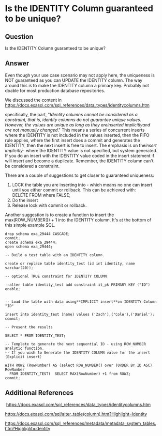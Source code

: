 # Is the IDENTITY Column guaranteed to be unique? 
## Question

Is the IDENTITY Column guaranteed to be unique?

## Answer

Even though your use case scenario may not apply here, the uniqueness is NOT guaranteed as you can UPDATE the IDENTITY column. The way around this is to make the IDENTITY column a primary key. Probably not doable for most production database repositories.

We discussed the content in <https://docs.exasol.com/sql_references/data_types/identitycolumns.htm>

specifically, the part, "*Identity columns cannot be considered as a constraint, that is, identity columns do not guarantee unique values. However, the values are unique as long as they areinserted implicitlyand are not manually changed*." This means a series of concurrent inserts where the IDENTITY is not included in the values inserted, then the FIFO rule applies, where the first insert does a commit and generates the IDENTITY, then the next insert is free to insert. The emphasis is on the*insert implicitly*- where the IDENTITY value is not specified, but system generated. If you do an insert with the IDENTITY value coded in the insert statement if will insert and become a duplicate. Remember, the IDENTITY column can't be considered a constraint.

There are a couple of suggestions to get closer to guaranteed uniqueness:  
1. LOCK the table you are inserting into - which means no one can insert until you either commit or rollback. This can be achieved with:  
DELETE FROM <tableName> where FALSE;  
2. Do the insert  
3. Release lock with commit or rollback.

Another suggestion is to create a function to insert the max(ROW_NUMBER()) + 1 into the IDENTITY column. It's at the bottom of this simple example SQL.


```
drop schema exa_29444 CASCADE; 
commit; 
create schema exa_29444; 
open schema exa_29444; 

-- Build a test table with an IDENTITY column.  

create or replace table identity_test (id int identity, name varchar(20)); 

-- optional TRUE constraint for IDENTITY COLUMN  

--alter table identity_test add constraint it_pk PRIMARY KEY ("ID") enable;


-- Load the table with data using**IMPLICIT insert**on IDENTITY Column "ID"  

insert into identity_test (name) values ('Zach'),('Cole'),('Daniel'); 
commit; 

-- Present the results  

SELECT * FROM IDENTITY_TEST; 
 
-- Template to generate the next sequential ID - using ROW_NUMBER analytic function.  
–- If you wish to Generate the IDENTITY COLUMN value for the insert (Explicit insert)  

WITH ROWZ (RowNumber) AS (select ROW_NUMBER() over (ORDER BY ID ASC) RowNumber 
  FROM IDENTITY_TEST)  SELECT MAX(RowNumber) +1 from ROWZ; 
commit; 
```
## Additional References

 <https://docs.exasol.com/sql_references/data_types/identitycolumns.htm>

<https://docs.exasol.com/sql/alter_table(column).htm?Highlight=identity>

<https://docs.exasol.com/sql_references/metadata/metadata_system_tables.htm?Highlight=identity>

